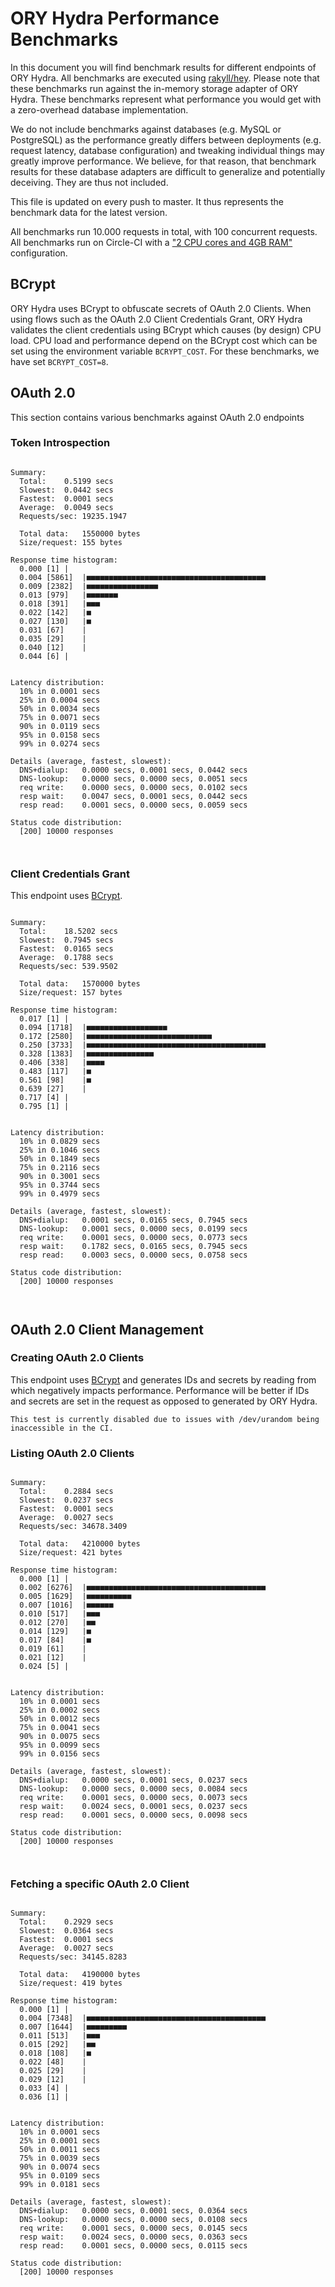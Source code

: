 # ORY Hydra Performance Benchmarks

In this document you will find benchmark results for different endpoints of ORY Hydra. All benchmarks are executed
using [rakyll/hey](https://github.com/rakyll/hey). Please note that these benchmarks run against the in-memory storage
adapter of ORY Hydra. These benchmarks represent what performance you would get with a zero-overhead database implementation.

We do not include benchmarks against databases (e.g. MySQL or PostgreSQL) as the performance greatly differs between
deployments (e.g. request latency, database configuration) and tweaking individual things may greatly improve performance.
We believe, for that reason, that benchmark results for these database adapters are difficult to generalize and potentially
deceiving. They are thus not included.

This file is updated on every push to master. It thus represents the benchmark data for the latest version.

All benchmarks run 10.000 requests in total, with 100 concurrent requests. All benchmarks run on Circle-CI with a
["2 CPU cores and 4GB RAM"](https://support.circleci.com/hc/en-us/articles/360000489307-Why-do-my-tests-take-longer-to-run-on-CircleCI-than-locally-)
configuration.

## BCrypt

ORY Hydra uses BCrypt to obfuscate secrets of OAuth 2.0 Clients. When using flows such as the OAuth 2.0 Client Credentials
Grant, ORY Hydra validates the client credentials using BCrypt which causes (by design) CPU load. CPU load and performance
depend on the BCrypt cost which can be set using the environment variable `BCRYPT_COST`. For these benchmarks,
we have set `BCRYPT_COST=8`.

## OAuth 2.0

This section contains various benchmarks against OAuth 2.0 endpoints

### Token Introspection

```

Summary:
  Total:	0.5199 secs
  Slowest:	0.0442 secs
  Fastest:	0.0001 secs
  Average:	0.0049 secs
  Requests/sec:	19235.1947
  
  Total data:	1550000 bytes
  Size/request:	155 bytes

Response time histogram:
  0.000 [1]	|
  0.004 [5861]	|■■■■■■■■■■■■■■■■■■■■■■■■■■■■■■■■■■■■■■■■
  0.009 [2382]	|■■■■■■■■■■■■■■■■
  0.013 [979]	|■■■■■■■
  0.018 [391]	|■■■
  0.022 [142]	|■
  0.027 [130]	|■
  0.031 [67]	|
  0.035 [29]	|
  0.040 [12]	|
  0.044 [6]	|


Latency distribution:
  10% in 0.0001 secs
  25% in 0.0004 secs
  50% in 0.0034 secs
  75% in 0.0071 secs
  90% in 0.0119 secs
  95% in 0.0158 secs
  99% in 0.0274 secs

Details (average, fastest, slowest):
  DNS+dialup:	0.0000 secs, 0.0001 secs, 0.0442 secs
  DNS-lookup:	0.0000 secs, 0.0000 secs, 0.0051 secs
  req write:	0.0000 secs, 0.0000 secs, 0.0102 secs
  resp wait:	0.0047 secs, 0.0001 secs, 0.0442 secs
  resp read:	0.0001 secs, 0.0000 secs, 0.0059 secs

Status code distribution:
  [200]	10000 responses



```

### Client Credentials Grant

This endpoint uses [BCrypt](#bcrypt).

```

Summary:
  Total:	18.5202 secs
  Slowest:	0.7945 secs
  Fastest:	0.0165 secs
  Average:	0.1788 secs
  Requests/sec:	539.9502
  
  Total data:	1570000 bytes
  Size/request:	157 bytes

Response time histogram:
  0.017 [1]	|
  0.094 [1718]	|■■■■■■■■■■■■■■■■■■
  0.172 [2580]	|■■■■■■■■■■■■■■■■■■■■■■■■■■■■
  0.250 [3733]	|■■■■■■■■■■■■■■■■■■■■■■■■■■■■■■■■■■■■■■■■
  0.328 [1383]	|■■■■■■■■■■■■■■■
  0.406 [338]	|■■■■
  0.483 [117]	|■
  0.561 [98]	|■
  0.639 [27]	|
  0.717 [4]	|
  0.795 [1]	|


Latency distribution:
  10% in 0.0829 secs
  25% in 0.1046 secs
  50% in 0.1849 secs
  75% in 0.2116 secs
  90% in 0.3001 secs
  95% in 0.3744 secs
  99% in 0.4979 secs

Details (average, fastest, slowest):
  DNS+dialup:	0.0001 secs, 0.0165 secs, 0.7945 secs
  DNS-lookup:	0.0001 secs, 0.0000 secs, 0.0199 secs
  req write:	0.0001 secs, 0.0000 secs, 0.0773 secs
  resp wait:	0.1782 secs, 0.0165 secs, 0.7945 secs
  resp read:	0.0003 secs, 0.0000 secs, 0.0758 secs

Status code distribution:
  [200]	10000 responses



```

## OAuth 2.0 Client Management

### Creating OAuth 2.0 Clients

This endpoint uses [BCrypt](#bcrypt) and generates IDs and secrets by reading from  which negatively impacts
performance. Performance will be better if IDs and secrets are set in the request as opposed to generated by ORY Hydra.

```
This test is currently disabled due to issues with /dev/urandom being inaccessible in the CI.
```

### Listing OAuth 2.0 Clients

```

Summary:
  Total:	0.2884 secs
  Slowest:	0.0237 secs
  Fastest:	0.0001 secs
  Average:	0.0027 secs
  Requests/sec:	34678.3409
  
  Total data:	4210000 bytes
  Size/request:	421 bytes

Response time histogram:
  0.000 [1]	|
  0.002 [6276]	|■■■■■■■■■■■■■■■■■■■■■■■■■■■■■■■■■■■■■■■■
  0.005 [1629]	|■■■■■■■■■■
  0.007 [1016]	|■■■■■■
  0.010 [517]	|■■■
  0.012 [270]	|■■
  0.014 [129]	|■
  0.017 [84]	|■
  0.019 [61]	|
  0.021 [12]	|
  0.024 [5]	|


Latency distribution:
  10% in 0.0001 secs
  25% in 0.0002 secs
  50% in 0.0012 secs
  75% in 0.0041 secs
  90% in 0.0075 secs
  95% in 0.0099 secs
  99% in 0.0156 secs

Details (average, fastest, slowest):
  DNS+dialup:	0.0000 secs, 0.0001 secs, 0.0237 secs
  DNS-lookup:	0.0000 secs, 0.0000 secs, 0.0084 secs
  req write:	0.0001 secs, 0.0000 secs, 0.0073 secs
  resp wait:	0.0024 secs, 0.0001 secs, 0.0237 secs
  resp read:	0.0001 secs, 0.0000 secs, 0.0098 secs

Status code distribution:
  [200]	10000 responses



```

### Fetching a specific OAuth 2.0 Client

```

Summary:
  Total:	0.2929 secs
  Slowest:	0.0364 secs
  Fastest:	0.0001 secs
  Average:	0.0027 secs
  Requests/sec:	34145.8283
  
  Total data:	4190000 bytes
  Size/request:	419 bytes

Response time histogram:
  0.000 [1]	|
  0.004 [7348]	|■■■■■■■■■■■■■■■■■■■■■■■■■■■■■■■■■■■■■■■■
  0.007 [1644]	|■■■■■■■■■
  0.011 [513]	|■■■
  0.015 [292]	|■■
  0.018 [108]	|■
  0.022 [48]	|
  0.025 [29]	|
  0.029 [12]	|
  0.033 [4]	|
  0.036 [1]	|


Latency distribution:
  10% in 0.0001 secs
  25% in 0.0001 secs
  50% in 0.0011 secs
  75% in 0.0039 secs
  90% in 0.0074 secs
  95% in 0.0109 secs
  99% in 0.0181 secs

Details (average, fastest, slowest):
  DNS+dialup:	0.0000 secs, 0.0001 secs, 0.0364 secs
  DNS-lookup:	0.0000 secs, 0.0000 secs, 0.0108 secs
  req write:	0.0001 secs, 0.0000 secs, 0.0145 secs
  resp wait:	0.0024 secs, 0.0000 secs, 0.0363 secs
  resp read:	0.0001 secs, 0.0000 secs, 0.0115 secs

Status code distribution:
  [200]	10000 responses



```

